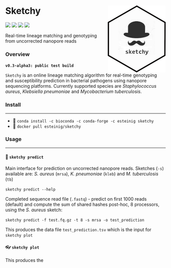 # Sketchy <a href='https://github.com/esteinig'><img src='img/logo.png' align="right" height="210" /></a>

![](https://img.shields.io/badge/version-alpha-red.svg)
![](https://img.shields.io/badge/lifecycle-maturing-blue.svg)
![](https://img.shields.io/badge/docs-github-green.svg)
![](https://img.shields.io/badge/BioRxiv-v1-orange.svg)

Real-time lineage matching and genotyping from uncorrected nanopore reads

### Overview

**`v0.3-alpha3: public test build`**

`Sketchy` is an online lineage matching algorithm for real-time genotyping and susceptibility prediction in bacterial pathogens using nanopore sequencing platforms. Currently supported species are *Staphylococcus aureus*,  *Klebsiella pneumoniae* and *Mycobacterium tuberculosis*.

### Install
---

* :snake: `conda install -c bioconda -c conda-forge -c esteinig sketchy`
* :whale: `docker pull esteinig/sketchy`

### Usage
---

#### :briefcase: `sketchy predict`

Main interface for prediction on uncorrected nanopore reads. Sketches (`-s`) available are: *S. aureus* (`mrsa`), *K. pneumoniae* (`kleb`) and *M. tuberculosis* (`tb`)

`sketchy predict --help`

Completed sequence read file (`.fastq`) - predict on first 1000 reads (default) and compute the sum of shared hashes post-hoc, 8 processors, using the *S. aureus* sketch:

`sketchy predict -f test.fq.gz -t 8 -s mrsa -o test_prediction`

This produces the data file `test_prediction.tsv` which is the input for `sketchy plot`

#### :eyeglasses: `sketchy plot`


This produces the 
